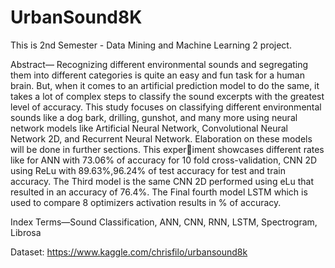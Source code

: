 # UrbanSound8K
This is 2nd Semester - Data Mining and Machine Learning 2 project.

Abstract—
Recognizing different environmental sounds and
segregating them into different categories is quite an easy and
fun task for a human brain. But, when it comes to an artificial
prediction model to do the same, it takes a lot of complex steps
to classify the sound excerpts with the greatest level of accuracy.
This study focuses on classifying different environmental sounds
like a dog bark, drilling, gunshot, and many more using neural
network models like Artificial Neural Network, Convolutional
Neural Network 2D, and Recurrent Neural Network. Elaboration
on these models will be done in further sections. This experiment showcases different rates like for ANN with 73.06% of
accuracy for 10 fold cross-validation, CNN 2D using ReLu with
89.63%,96.24% of test accuracy for test and train accuracy. The
Third model is the same CNN 2D performed using eLu that
resulted in an accuracy of 76.4%. The Final fourth model LSTM
which is used to compare 8 optimizers activation results in % of
accuracy.

Index Terms—Sound Classification, ANN, CNN, RNN, LSTM,
Spectrogram, Librosa

Dataset: https://www.kaggle.com/chrisfilo/urbansound8k

